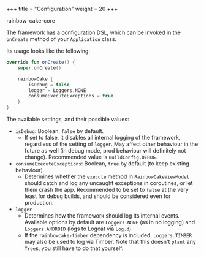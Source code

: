 +++
title = "Configuration"
weight = 20
+++

<div class="small-subtitle">rainbow-cake-core</div>

The framework has a configuration DSL, which can be invoked in the `onCreate` method of your `Application` class.

Its usage looks like the following:

```kotlin
override fun onCreate() {
    super.onCreate()

    rainbowCake {
        isDebug = false
        logger = Loggers.NONE
        consumeExecuteExceptions = true
    }    
}
```

The available settings, and their possible values:

- `isDebug`: Boolean, `false` by default.
    - If set to false, it disables all internal logging of the framework, regardless of the setting of `logger`. May affect other behaviour in the future as well (in debug mode, prod behaviour will definitely not change). Recommended value is `BuildConfig.DEBUG`.
- `consumeExecuteExceptions`: Boolean, `true` by default (to keep existing behaviour).
    - Determines whether the `execute` method in `RainbowCakeViewModel` should catch and log any uncaught exceptions in coroutines, or let them crash the app. Recommended to be set to `false` at the very least for debug builds, and should be considered even for production.
- `logger`
    - Determines how the framework should log its internal events. Available options by default are `Loggers.NONE` (as in no logging) and `Loggers.ANDROID` (logs to Logcat via `Log.d`).
    - If the `rainbowcake-timber` dependency is included, `Loggers.TIMBER` may also be used to log via Timber. Note that this doesn't `plant` any `Tree`s, you still have to do that yourself.

